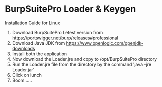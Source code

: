# BurpSuitePro Loader & Keygen

Installation Guide for Linux

1. Download BurpSuitePro Letest version from https://portswigger.net/burp/releases#professional
2. Download Java JDK from https://www.openlogic.com/openjdk-downloads
3. Install both the application
4. Now download the Loader.jre and copy to /opt/BurpSuitePro directory
5. Run the Loader.jre file from the directory by the command 'java -jre Loader.jar'
6. Click on lunch
7. Boom......
